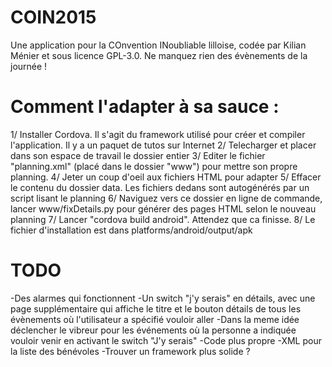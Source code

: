 # COIN2015
Une application pour la COnvention INoubliable lilloise, codée par Kilian Ménier et sous licence GPL-3.0. Ne manquez rien des évènements de la journée !

# Comment l'adapter à sa sauce :
1/ Installer Cordova. Il s'agit du framework utilisé pour créer et compiler l'application. Il y a un paquet de tutos sur Internet
2/ Telecharger et placer dans son espace de travail le dossier entier
3/ Editer le fichier "planning.xml" (placé dans le dossier "www") pour mettre son propre planning.
4/ Jeter un coup d'oeil aux fichiers HTML pour adapter 
5/ Effacer le contenu du dossier data. Les fichiers dedans sont autogénérés par un script lisant le planning
6/ Naviguez vers ce dossier en ligne de commande, lancer www/fixDetails.py pour générer des pages HTML selon le nouveau planning
7/ Lancer "cordova build android". Attendez que ca finisse.
8/ Le fichier d'installation est dans platforms/android/output/apk


# TODO
-Des alarmes qui fonctionnent
-Un switch "j'y serais" en détails, avec une page supplémentaire qui affiche le titre et le bouton détails de tous les évènements où l'utilisateur a spécifié vouloir aller
-Dans la meme idée déclencher le vibreur pour les événements où la personne a indiquée vouloir venir en activant le switch "J'y serais"
-Code plus propre
-XML pour la liste des bénévoles
-Trouver un framework plus solide ?

